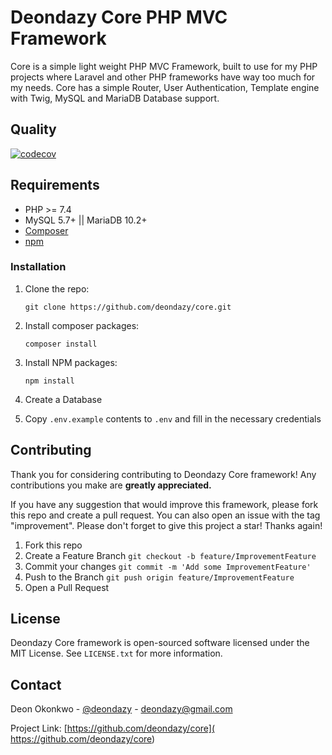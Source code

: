 # **Deondazy Core PHP MVC Framework**

Core is a simple light weight PHP MVC Framework, built to use for my PHP projects where Laravel and other PHP frameworks have way too much for my needs. Core has a simple Router, User Authentication, Template engine with Twig, MySQL and MariaDB Database support.

## Quality

[![codecov](https://codecov.io/gh/deondazy/core/branch/main/graph/badge.svg?token=P9YO720JLG)](https://codecov.io/gh/deondazy/core)

## Requirements

- PHP >= 7.4
- MySQL 5.7+ || MariaDB 10.2+
- [Composer](https://getcomposer.org)
- [npm](https://nodejs.org)

### Installation

1. Clone the repo:

    `git clone https://github.com/deondazy/core.git`

2. Install composer packages:

    `composer install`

3. Install NPM packages:

    `npm install`

4. Create a Database

5. Copy `.env.example` contents to `.env` and fill in the necessary credentials

## Contributing

Thank you for considering contributing to Deondazy Core framework! Any contributions you make are **greatly appreciated.**

If you have any suggestion that would improve this framework, please fork this repo and create a pull request. You can also open an issue with the tag "improvement". Please don't forget to give this project a star! Thanks again!

1. Fork this repo
2. Create a Feature Branch `git checkout -b feature/ImprovementFeature`
3. Commit your changes `git commit -m 'Add some ImprovementFeature'`
4. Push to the Branch `git push origin feature/ImprovementFeature`
5. Open a Pull Request

## License

Deondazy Core framework is open-sourced software licensed under the MIT License. See `LICENSE.txt` for more information.

## Contact

Deon Okonkwo - [@deondazy](https://twitter.com/deondazy) - [deondazy@gmail.com](mailto:deondazy@gmail.com)

Project Link: [https://github.com/deondazy/core]( https://github.com/deondazy/core)
